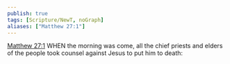 ```yaml
---
publish: true
tags: [Scripture/NewT, noGraph]
aliases: ["Matthew 27:1"]
---
```

[Matthew 27:1](https://churchofjesuschrist.org/study/scriptures/nt/matt/27?lang=eng&id=p1#p1) WHEN the morning was come, all the chief priests and elders of the people took counsel against Jesus to put him to death:
